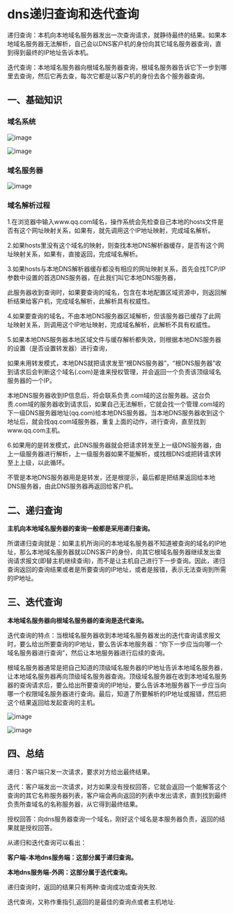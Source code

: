 # dns递归查询和迭代查询
递归查询：本机向本地域名服务器发出一次查询请求，就静待最终的结果。如果本地域名服务器无法解析，自己会以DNS客户机的身份向其它域名服务器查询，直到得到最终的IP地址告诉本机。

迭代查询：本地域名服务器向根域名服务器查询，根域名服务器告诉它下一步到哪里去查询，然后它再去查，每次它都是以客户机的身份去各个服务器查询。
## 一、基础知识
### 域名系统
![image](https://note.youdao.com/yws/public/resource/032d69a7a91a67b80368aaf4f5731333/7AD467DDD2AA4878B9940DDE748186A3?ynotemdtimestamp=1581512269288)

![image](https://note.youdao.com/yws/public/resource/032d69a7a91a67b80368aaf4f5731333/2FE3F90C31E34F1AA0F7AB38CE25DEAC?ynotemdtimestamp=1581512269288)
### 域名服务器
![image](https://note.youdao.com/yws/public/resource/032d69a7a91a67b80368aaf4f5731333/96F6A07B7AD843B0BE3D72D9F4E2A5EA?ynotemdtimestamp=1581512269288)
### 域名解析过程
1.在浏览器中输入www.qq.com域名，操作系统会先检查自己本地的hosts文件是否有这个网址映射关系，如果有，就先调用这个IP地址映射，完成域名解析。

2.如果hosts里没有这个域名的映射，则查找本地DNS解析器缓存，是否有这个网址映射关系，如果有，直接返回，完成域名解析。

3.如果hosts与本地DNS解析器缓存都没有相应的网址映射关系，首先会找TCP/IP参数中设置的首选DNS服务器，在此我们叫它本地DNS服务器，

此服务器收到查询时，如果要查询的域名，包含在本地配置区域资源中，则返回解析结果给客户机，完成域名解析，此解析具有权威性。

4.如果要查询的域名，不由本地DNS服务器区域解析，但该服务器已缓存了此网址映射关系，则调用这个IP地址映射，完成域名解析，此解析不具有权威性。

5.如果本地DNS服务器本地区域文件与缓存解析都失效，则根据本地DNS服务器的设置（是否设置转发器）进行查询，

如果未用转发模式，本地DNS就把请求发至“根DNS服务器”，“根DNS服务器”收到请求后会判断这个域名(.com)是谁来授权管理，并会返回一个负责该顶级域名服务器的一个IP。

本地DNS服务器收到IP信息后，将会联系负责.com域的这台服务器。这台负责.com域的服务器收到请求后，如果自己无法解析，它就会找一个管理.com域的下一级DNS服务器地址(qq.com)给本地DNS服务器。当本地DNS服务器收到这个地址后，就会找qq.com域服务器，重复上面的动作，进行查询，直至找到www.qq.com主机。

6.如果用的是转发模式，此DNS服务器就会把请求转发至上一级DNS服务器，由上一级服务器进行解析，上一级服务器如果不能解析，或找根DNS或把转请求转至上上级，以此循环。

不管是本地DNS服务器用是是转发，还是根提示，最后都是把结果返回给本地DNS服务器，由此DNS服务器再返回给客户机。
## 二、递归查询
**主机向本地域名服务器的查询一般都是采用递归查询。**

所谓递归查询就是：如果主机所询问的本地域名服务器不知道被查询的域名的IP地址，那么本地域名服务器就以DNS客户的身份，向其它根域名服务器继续发出查询请求报文(即替主机继续查询)，而不是让主机自己进行下一步查询。因此，递归查询返回的查询结果或者是所要查询的IP地址，或者是报错，表示无法查询到所需的IP地址。
## 三、迭代查询
**本地域名服务器向根域名服务器的查询是迭代查询。**

迭代查询的特点：当根域名服务器收到本地域名服务器发出的迭代查询请求报文时，要么给出所要查询的IP地址，要么告诉本地服务器：“你下一步应当向哪一个域名服务器进行查询”，然后让本地服务器进行后续的查询。

根域名服务器通常是把自己知道的顶级域名服务器的IP地址告诉本地域名服务器，让本地域名服务器再向顶级域名服务器查询。顶级域名服务器在收到本地域名服务器的查询请求后，要么给出所要查询的IP地址，要么告诉本地服务器下一步应当向哪一个权限域名服务器进行查询。最后，知道了所要解析的IP地址或报错，然后把这个结果返回给发起查询的主机。

![image](https://note.youdao.com/yws/public/resource/032d69a7a91a67b80368aaf4f5731333/374C0BB7DE844248ADB82821FDFA019B?ynotemdtimestamp=1581512269288)

![image](https://note.youdao.com/yws/public/resource/032d69a7a91a67b80368aaf4f5731333/77F4DEB69FCA4A1A869182F4CEE733DC?ynotemdtimestamp=1581512269288)
## 四、总结
递归：客户端只发一次请求，要求对方给出最终结果。

迭代：客户端发出一次请求，对方如果没有授权回答，它就会返回一个能解答这个查询的其它名称服务器列表，客户端会再向返回的列表中发出请求，直到找到最终负责所查域名的名称服务器，从它得到最终结果。

授权回答：向dns服务器查询一个域名，刚好这个域名是本服务器负责，返回的结果就是授权回答。

从递归和迭代查询可以看出：

**客户端-本地dns服务端：这部分属于递归查询。**

**本地dns服务端-外网：这部分属于迭代查询。**

递归查询时，返回的结果只有两种:查询成功或查询失败.

迭代查询，又称作重指引,返回的是最佳的查询点或者主机地址.
